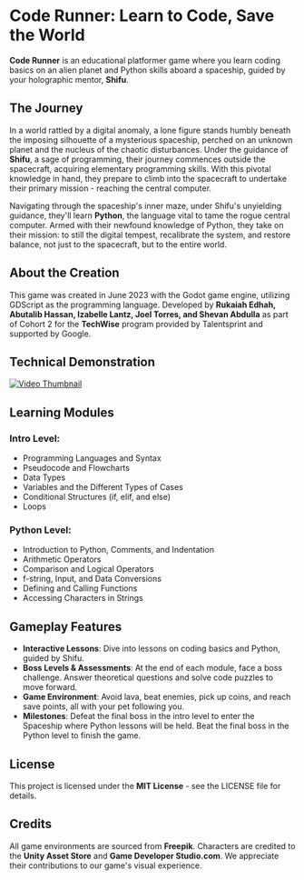 # Code Runner: Learn to Code, Save the World
**Code Runner** is an educational platformer game where you learn coding basics on an alien planet and Python skills aboard a spaceship, guided by your holographic mentor, **Shifu**.

## The Journey
In a world rattled by a digital anomaly, a lone figure stands humbly beneath the imposing silhouette of a mysterious spaceship, perched on an unknown planet and the nucleus of the chaotic disturbances. Under the guidance of **Shifu**, a sage of programming, their journey commences outside the spacecraft, acquiring elementary programming skills. With this pivotal knowledge in hand, they prepare to climb into the spacecraft to undertake their primary mission - reaching the central computer.

Navigating through the spaceship's inner maze, under Shifu's unyielding guidance, they'll learn **Python**, the language vital to tame the rogue central computer. Armed with their newfound knowledge of Python, they take on their mission: to still the digital tempest, recalibrate the system, and restore balance, not just to the spacecraft, but to the entire world.

## About the Creation
This game was created in June 2023 with the Godot game engine, utilizing GDScript as the programming language. Developed by **Rukaiah Edhah, Abutalib Hassan, Izabelle Lantz, Joel Torres, and Shevan Abdulla** as part of Cohort 2 for the **TechWise** program provided by Talentsprint and supported by Google.

## Technical Demonstration 
[![Video Thumbnail](https://i.ibb.co/BKNLH5D/Screenshot-2023-09-24-at-2-15-08-PM.png)](https://drive.google.com/file/d/1rCstPXxe6HauoyVw-mFsaVAYH3vwhfzR/view?usp=drive_link)

## Learning Modules
### Intro Level:
- Programming Languages and Syntax
- Pseudocode and Flowcharts
- Data Types
- Variables and the Different Types of Cases
- Conditional Structures (if, elif, and else)
- Loops

### Python Level:
- Introduction to Python, Comments, and Indentation
- Arithmetic Operators
- Comparison and Logical Operators
- f-string, Input, and Data Conversions
- Defining and Calling Functions 
- Accessing Characters in Strings

## Gameplay Features
- **Interactive Lessons**: Dive into lessons on coding basics and Python, guided by Shifu.
- **Boss Levels & Assessments**: At the end of each module, face a boss challenge. Answer theoretical questions and solve code puzzles to move forward.
- **Game Environment**: Avoid lava, beat enemies, pick up coins, and reach save points, all with your pet following you.
- **Milestones**: Defeat the final boss in the intro level to enter the Spaceship where Python lessons will be held. Beat the final boss in the Python level to finish the game.


## License
This project is licensed under the **MIT License** - see the LICENSE file for details.

## Credits
All game environments are sourced from **Freepik**. Characters are credited to the **Unity Asset Store** and **Game Developer Studio.com**. We appreciate their contributions to our game's visual experience.
